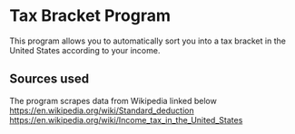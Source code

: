 # Tax Bracket Program

This program allows you to automatically sort you into a tax bracket in the
United States according to your income.

## Sources used

The program scrapes data from Wikipedia linked below
https://en.wikipedia.org/wiki/Standard_deduction
https://en.wikipedia.org/wiki/Income_tax_in_the_United_States
